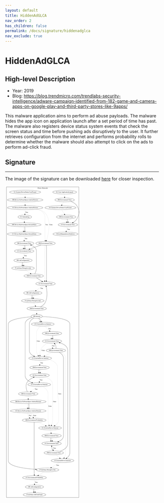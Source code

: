 ```yaml
---
layout: default
title: HiddenAdGLCA
nav_order: 2
has_children: false
permalink: /docs/signature/hiddenadglca
nav_exclude: true
---
```


# HiddenAdGLCA

## High-level Description

* Year: 2019
* Blog: https://blog.trendmicro.com/trendlabs-security-intelligence/adware-campaign-identified-from-182-game-and-camera-apps-on-google-play-and-third-party-stores-like-9apps/

This malware application aims to perform ad abuse payloads. The malware hides the app icon on application launch after a set period of time has past. The malware also registers device status system events that check the screen status and time before pushing ads disruptively to the user. It further retrieves configuration from the internet and performs probability rolls to determine whether the malware should also attempt to click on the ads to perform ad-click fraud.

## Signature
---

The image of the signature can be downloaded [here](../../img/signatures/HiddenAdGLCA.png) for closer inspection.

![](../../img/signatures/HiddenAdGLCA.png)